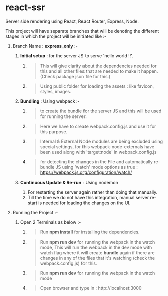 # react-ssr
Server side rendering using React, React  Router, Express, Node. 

This project will have separate branches that will be denoting the different stages in which the project will be initiated like :-

1. Branch Name : **express_only** :- 

   1. **Initial setup** : for the server JS to serve 'hello world !!'. 
      1. > This will give clarity about the dependencies needed for this and all other files that are needed to make it happen. (Check package json file for this.)
      2. > Using public folder for loading the assets : like favicon, styles, images. 
   
   2. **Bundling** : Using webpack :-
      1. > to create the bundle for the server JS and this will be used for running the server. 
      2. > Here we have to create webpack.config.js and use it for this purpose.
      3. > Internal & External Node modules are being excluded using special settings, for this webpack-node-externals have been used along with 'target:node' in webpack.config.js
      4. > for detecting the changes in the File and automatically re-bundle JS using 'watch' mode options as true : https://webpack.js.org/configuration/watch/

   3. **Continuous Update & Re-run** : Using nodemon 
      1. For restarting the server again rather than doing that manually. 
      2. Till the time we do not have this integration, manual server re-start is needed for loading the changes on the UI.

2.  Running the Project :-

    1.  Open 2 Terminals as below :-
        1.  > Run **npm install** for installing the dependencies.
        
        2.  > Run **npm run dev** for running the webpack in the watch mode, This will run the webpack in the dev mode with watch flag where it will create **bundle** again if there are changes in any of the files that it's watching (check the webpack.config.js) for this. 
        
        3.  > Run **npm run dev** for running the webpack in the watch mode 

        4.  > Open browser and type in : http://localhost:3000